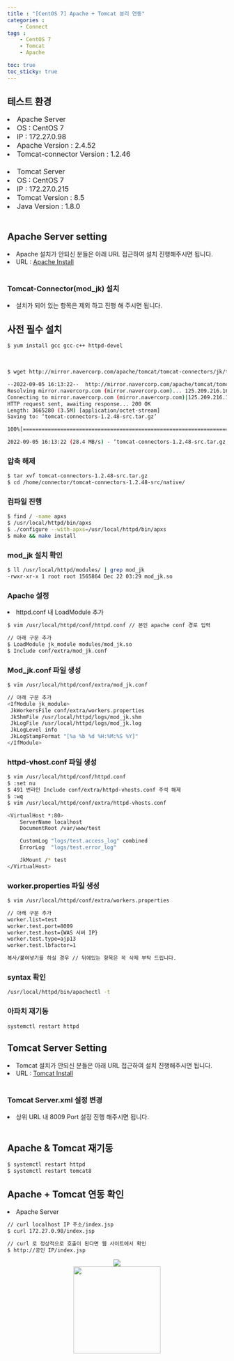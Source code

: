 ```yaml
---
title : "[CentOS 7] Apache + Tomcat 분리 연동"
categories : 
    - Connect
tags :
    - CentOS 7
    - Tomcat
    - Apache

toc: true
toc_sticky: true
---
```


## 테스트 환경
<div style="font-size:16px;">
<li> Apache Server </li>
<li> OS : CentOS 7 </li>
<li> IP : 172.27.0.98 </li>
<li> Apache Version : 2.4.52 </li>
<li> Tomcat-connector Version : 1.2.46 </li>
<br>
<li> Tomcat Server </li>
<li> OS : CentOS 7 </li>
<li> IP : 172.27.0.215 </li>
<li> Tomcat Version : 8.5 </li>
<li> Java Version : 1.8.0 </li>
</div>
<br>

## Apache Server setting
<li> Apache 설치가 안되신 분들은 아래 URL 접근하여 설치 진행해주시면 됩니다.</li>
<li> URL : <a href="https://hyundo0630.github.io/apache/CentOS-7-Apache-Install/"> Apache Install </a></li>
<br>

### Tomcat-Connector(mod_jk) 설치

<li> 설치가 되어 있는 항목은 제외 하고 진행 해 주시면 됩니다. </li>

## 사전 필수 설치
```bash
$ yum install gcc gcc-c++ httpd-devel
```
<br>

```bash
$ wget http://mirror.navercorp.com/apache/tomcat/tomcat-connectors/jk/tomcat-connectors-1.2.49-src.tar.gz

--2022-09-05 16:13:22--  http://mirror.navercorp.com/apache/tomcat/tomcat-connectors/jk/tomcat-connectors-1.2.48-src.tar.gz
Resolving mirror.navercorp.com (mirror.navercorp.com)... 125.209.216.167
Connecting to mirror.navercorp.com (mirror.navercorp.com)|125.209.216.167|:80... connected.
HTTP request sent, awaiting response... 200 OK
Length: 3665280 (3.5M) [application/octet-stream]
Saving to: ‘tomcat-connectors-1.2.48-src.tar.gz’

100%[==========================================================================================================>] 3,665,280   --.-K/s   in 0.1s    

2022-09-05 16:13:22 (28.4 MB/s) - ‘tomcat-connectors-1.2.48-src.tar.gz’ saved [3665280/3665280]
```

### 압축 해제
```bash
$ tar xvf tomcat-connectors-1.2.48-src.tar.gz
$ cd /home/connector/tomcat-connectors-1.2.48-src/native/
```

### 컴파일 진행
```bash
$ find / -name apxs
$ /usr/local/httpd/bin/apxs
$ ./configure --with-apxs=/usr/local/httpd/bin/apxs
$ make && make install
```

### mod_jk 설치 확인
```bash
$ ll /usr/local/httpd/modules/ | grep mod_jk
-rwxr-xr-x 1 root root 1565864 Dec 22 03:29 mod_jk.so
```

### Apache 설정
<li> httpd.conf 내 LoadModule 추가 </li>

```bash
$ vim /usr/local/httpd/conf/httpd.conf // 본인 apache conf 경로 입력
```

```bash
// 아래 구문 추가
$ LoadModule jk_module modules/mod_jk.so
$ Include conf/extra/mod_jk.conf
```

### Mod_jk.conf 파일 생성
```bash
$ vim /usr/local/httpd/conf/extra/mod_jk.conf
```
```bash
// 아래 구문 추가
<IfModule jk_module>
 JkWorkersFile conf/extra/workers.properties
 JkShmFile /usr/local/httpd/logs/mod_jk.shm
 JkLogFile /usr/local/httpd/logs/mod_jk.log
 JkLogLevel info
 JkLogStampFormat "[%a %b %d %H:%M:%S %Y]"
</IfModule>
```
### httpd-vhost.conf 파일 생성
```bash
$ vim /usr/local/httpd/conf/httpd.conf
$ :set nu
$ 491 번라인 Include conf/extra/httpd-vhosts.conf 주석 해제
$ :wq
$ vim /usr/local/httpd/conf/extra/httpd-vhosts.conf
```
```bash
<VirtualHost *:80>
    ServerName localhost
    DocumentRoot /var/www/test

    CustomLog "logs/test.access_log" combined
    ErrorLog  "logs/test.error_log"

    JkMount /* test
</VirtualHost>
```

### worker.properties 파일 생성

```bash
$ vim /usr/local/httpd/conf/extra/workers.properties
```
```bash
// 아래 구문 추가
worker.list=test
worker.test.port=8009
worker.test.host={WAS 서버 IP}
worker.test.type=ajp13
worker.test.lbfactor=1

복사/붙여넣기를 하실 경우 // 뒤에있는 항목은 꼭 삭제 부탁 드립니다.
```
### syntax 확인
```bash
/usr/local/httpd/bin/apachectl -t
```

### 아파치 재기동
```bash
systemctl restart httpd
```

## Tomcat Server Setting
<li> Tomcat 설치가 안되신 분들은 아래 URL 접근하여 설치 진행해주시면 됩니다.</li>
<li> URL : <a href="https://hyundo0630.github.io/install/CentOS-7-Tomcat-9.0.70-Install/"> Tomcat Install </a></li>
<br>

### Tomcat Server.xml 설정 변경
<li> 상위 URL 내 8009 Port 설정 진행 해주시면 됩니다. </li>
<br>

## Apache & Tomcat 재기동
```bash
$ systemctl restart httpd
$ systemctl restart tomcat8
```

## Apache + Tomcat 연동 확인
<li> Apache Server </li>

```bash
// curl localhost IP 주소/index.jsp
$ curl 172.27.0.98/index.jsp

// curl 로 정상적으로 호출이 된다면 웹 사이트에서 확인
$ http://공인 IP/index.jsp
```

<div style="text-align:center;">
<img src="https://github.com/hyundo0630/hyundo0630.github.io/blob/main/images/Apache%20+%20Tomcat%20%EA%B4%80%EB%A0%A8/20230114_160730.png?raw=true">
</div>

<div style="text-align:center;">
<img src="https://github.com/hyundo0630/hyundo0630.github.io/blob/main/images/%EA%B0%90%EC%82%AC%ED%95%A9%EB%8B%88%EB%8B%A4.gif?raw=true" width="200" height="200">
</div>